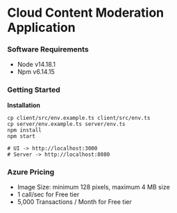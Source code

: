 # Cloud Content Moderation Application


### Software Requirements

- Node v14.18.1
- Npm v6.14.15

### Getting Started

**Installation**

```shell
cp client/src/env.example.ts client/src/env.ts
cp server/env.example.ts server/env.ts
npm install
npm start

# UI -> http://localhost:3000
# Server -> http://localhost:8080
```

### Azure Pricing
- Image Size: minimum 128 pixels, maximum 4 MB size
- 1 call/sec for Free tier
- 5,000 Transactions / Month for Free tier
